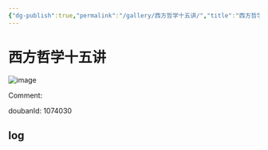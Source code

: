 ```yaml
---
{"dg-publish":true,"permalink":"/gallery/西方哲学十五讲/","title":"西方哲学十五讲","created":"2025-05-31T15:50:13.445+08:00"}
---
```



# 西方哲学十五讲

![image](https://hiraeth-picbed.oss-cn-beijing.aliyuncs.com/20250531155013.webp)

Comment: 



doubanId: 1074030

## log

